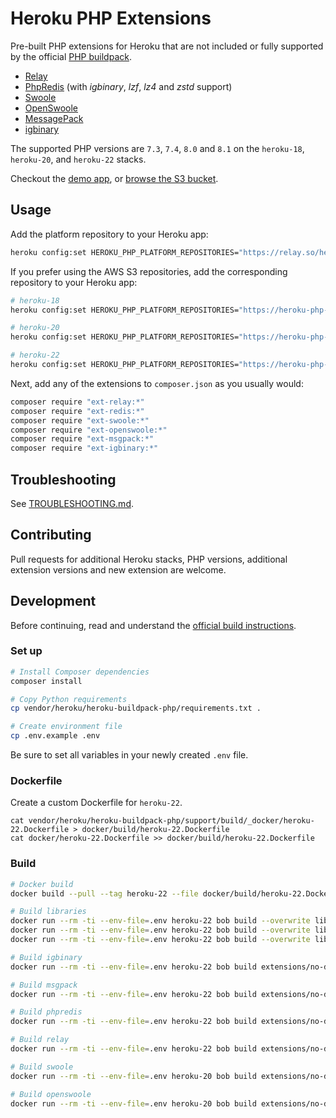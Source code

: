 # Heroku PHP Extensions

Pre-built PHP extensions for Heroku that are not included or fully supported by the official [PHP buildpack](https://github.com/heroku/heroku-buildpack-php).

- [Relay](https://relaycache.com)
- [PhpRedis](https://pecl.php.net/package/redis) (with _igbinary_, _lzf_, _lz4_ and _zstd_ support)
- [Swoole](https://pecl.php.net/package/swoole)
- [OpenSwoole](https://pecl.php.net/package/openswoole)
- [MessagePack](https://pecl.php.net/package/msgpack)
- [igbinary](https://pecl.php.net/package/igbinary)

The supported PHP versions are `7.3`, `7.4`, `8.0` and `8.1` on the `heroku-18`, `heroku-20`, and `heroku-22` stacks.

Checkout the [demo app](https://php-extensions.herokuapp.com), or [browse the S3 bucket](https://s3.us-east-1.amazonaws.com/heroku-php-extensions/index.html).

## Usage

Add the platform repository to your Heroku app:

```bash
heroku config:set HEROKU_PHP_PLATFORM_REPOSITORIES="https://relay.so/heroku/"
```

If you prefer using the AWS S3 repositories, add the corresponding repository to your Heroku app:

```bash
# heroku-18
heroku config:set HEROKU_PHP_PLATFORM_REPOSITORIES="https://heroku-php-extensions.s3.amazonaws.com/dist-heroku-18-stable/"

# heroku-20
heroku config:set HEROKU_PHP_PLATFORM_REPOSITORIES="https://heroku-php-extensions.s3.amazonaws.com/dist-heroku-20-stable/"

# heroku-22
heroku config:set HEROKU_PHP_PLATFORM_REPOSITORIES="https://heroku-php-extensions.s3.amazonaws.com/dist-heroku-22-stable/"
```

Next, add any of the extensions to `composer.json` as you usually would:

```bash
composer require "ext-relay:*"
composer require "ext-redis:*"
composer require "ext-swoole:*"
composer require "ext-openswoole:*"
composer require "ext-msgpack:*"
composer require "ext-igbinary:*"
```

## Troubleshooting

See [TROUBLESHOOTING.md](TROUBLESHOOTING.md).

## Contributing

Pull requests for additional Heroku stacks, PHP versions, additional extension versions and new extension are welcome.

## Development

Before continuing, read and understand the [official build instructions](https://github.com/heroku/heroku-buildpack-php/blob/main/support/build/README.md).

### Set up

```bash
# Install Composer dependencies
composer install

# Copy Python requirements
cp vendor/heroku/heroku-buildpack-php/requirements.txt .

# Create environment file
cp .env.example .env
```

Be sure to set all variables in your newly created `.env` file.

### Dockerfile

Create a custom Dockerfile for `heroku-22`.

```
cat vendor/heroku/heroku-buildpack-php/support/build/_docker/heroku-22.Dockerfile > docker/build/heroku-22.Dockerfile
cat docker/heroku-22.Dockerfile >> docker/build/heroku-22.Dockerfile
```

### Build

```bash
# Docker build
docker build --pull --tag heroku-22 --file docker/build/heroku-22.Dockerfile .

# Build libraries
docker run --rm -ti --env-file=.env heroku-22 bob build --overwrite libraries/liblzf-3.6
docker run --rm -ti --env-file=.env heroku-22 bob build --overwrite libraries/lz4-1.9.3
docker run --rm -ti --env-file=.env heroku-22 bob build --overwrite libraries/zstd-1.4.9

# Build igbinary
docker run --rm -ti --env-file=.env heroku-22 bob build extensions/no-debug-non-zts-20200930/igbinary-3.2.7

# Build msgpack
docker run --rm -ti --env-file=.env heroku-22 bob build extensions/no-debug-non-zts-20200930/msgpack-2.1.2

# Build phpredis
docker run --rm -ti --env-file=.env heroku-22 bob build extensions/no-debug-non-zts-20200930/redis-5.3.7

# Build relay
docker run --rm -ti --env-file=.env heroku-22 bob build extensions/no-debug-non-zts-20200930/relay-0.4.6

# Build swoole
docker run --rm -ti --env-file=.env heroku-20 bob build extensions/no-debug-non-zts-20200930/swoole-4.8.12

# Build openswoole
docker run --rm -ti --env-file=.env heroku-20 bob build extensions/no-debug-non-zts-20200930/openswoole-4.12.0
```
